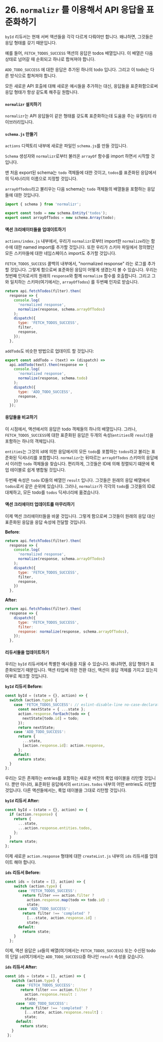 # 26. `normalizr` 를 이용해서 API 응답을 표준화하기

`byId` 리듀서는 현재 서버 액션들을 각각 다르게 다뤄야만 합니다. 왜냐하면, 그것들은 응답 형태를 갖기 때문입니다.

예를 들어, `FETCH_TODOS_SUCCESS` 액션의 응답은 todos 배열입니다. 이 배열은 다음 상태로 넘어갈 때 순회되고 하나로 합쳐져야 합니다.

`ADD_TODO_SUCCESS` 에 대한 응답은 추가된 하나의 todo 입니다. 그리고 이 todo는 다른 방식으로 합쳐져야 합니다.

모든 새로운 API 호출에 대해 새로운 예시들을 추가하는 대신, 응답들을 표준화함으로써 응답 형태가 항상 같도록 해주길 원합니다.

#### `normalizr` 설치하기

`normalizr`는 API 응답들이 같은 형태를 갖도록 표준화하는데 도움을 주는 유틸리티 라이브러리입니다.

#### `schema.js` 만들기

`actions` 디렉토리 내부에 새로운 파일인 `schema.js`를 만들 것입니다.

`Schema` 생성자와 `normalizr`로부터 불러온 `arrayOf` 함수를 import 하면서 시작할 것입니다.

맨 처음 export된 schema는 `todo` 객체들에 대한 것이고, `todos`를 표준화된 응답에서의 딕셔너리의 이름으로 지정할 것입니다.

`arrayOfTodos`라고 불리우는 다음 schema는 `todo` 객체들의 배열들을 포함하는 응답들에 대한 것입니다.

```js
import { schema } from 'normalizr';

export const todo = new schema.Entity('todos');
export const arrayOfTodos = new schema.Array(todo);
```

#### 액션 크리에이터들을 업데이트하기

`actions/index.js` 내부에서, 우리가 `normalizr`로부터 import한 `normalize`라는 함수에 대한 named import를 추가할 것입니다. 또한 우리가 스키마 파일에서 정의했던 모든 스키마들에 대한 네임스페이스 import도 추가할 것입니다.

`FETCH_TODOS_SUCCESS` 콜백의 내부에서, "normalized response" 라는 로그를 추가할 것입니다. 그렇게 함으로써 표준화된 응답이 어떻게 생겼는지 볼 수 있습니다. 우리는 첫번째 인자로서의 원래의 `response`와 함께 `normalize` 함수를 호출합니다. 그리고 그와 일치하는 스키마(여기에서는, `arrayOfTodos`) 를 두번째 인자로 받습니다.

```js
return api.fetchTodos(filter).then(
  response => {
    console.log(
      'normalized response',
      normalize(response, schema.arrayOfTodos)
    );
    dispatch({
      type: 'FETCH_TODOS_SUCCESS',
      filter,
      response,
    });
  },
```

`addTodo`도 비슷한 방법으로 업데이트 할 것입니다:

```js
export const addTodo = (text) => (dispatch) =>
  api.addTodo(text).then(response => {
    console.log(
      'normalized response',
      normalize(response, schema.todo)
    );
    dispatch({
      type: 'ADD_TODO_SUCCESS',
      response,
    })
  });
```

#### 응답들을 비교하기

이 시점에서, 액션에서의 응답은 todo 객체들의 하나의 배열입니다. 그러나, `FETCH_TODOS_SUCCESS`에 대한 표준화된 응답은 두개의 속성(`entities`와 `result`)을 포함하는 하나의 객체입니다.

`entities`는 그것의 id에 의한 응답에서의 모든 `todo`를 포함하는 `todos`라고 불리는 표준화된 딕셔너리를 포함합니다. `normalizr`는 뒤따르는 `arrayOfTodos` 스키마의 응답에서 이러한 `todo` 객체들을 찾습니다. 편리하게, 그것들은 ID에 의해 정렬되기 떄문에 룩업 테이블로 쉽게 병합될 것입니다.

두번째 속성은 `todo` ID들의 배열인 `result` 입니다. 그것들은 원래의 응답 배열에서 `todos`로서 같은 순위에 있습니다. 그러나, `normalizr`가 각각의 `todo`를 그것들의 ID로 대체하고, 모든 todo를 `todos` 딕셔너리에 옮겼습니다.

#### 액션 크리에이터 업데이트를 마무리하기

이제 액션 크리에이터들을 바꿀 것입니다. 그렇게 함으로써 그것들이  원래의 응답 대신 표준화된 응답을 응답 속성에 전달할 것입니다.

**Before**:

```js
return api.fetchTodos(filter).then(
  response => {
    console.log(
      'normalized response',
      normalize(response, schema.arrayOfTodos)
    );
    dispatch({
      type: 'FETCH_TODOS_SUCCESS',
      filter,
      response,
    })
  },
```

**After:**

```js
return api.fetchTodos(filter).then(
  response => {
  	dispatch({
      type: 'FETCH_TODOS_SUCCESS',
      filter:
      response: normalize(response, schema.arrayOfTodos),
    });
  },
```

#### 리듀서들을 업데이트하기

우리는 `byId` 리듀서에서 특별한 예시들을 지울 수 있습니다. 왜냐하면, 응답 형태가 표준화되었기 때문입니다. 액션 타입에 의한 전환 대신, 액션이 응답 객체를 가지고 있는지 여부로 체크할 것입니다.

**`byId` 리듀서 Before:**

```js
const byId = (state = {}, action) => {
  switch (action.type) {
    case 'FETCH_TODOS_SUCCESS': // eslint-disable-line no-case-declarations
      const nextState = { ...state };
      action.response.forEach(todo => {
        nextState[todo.id] = todo;
      });
      return nextState;
    case 'ADD_TODO_SUCCESS':
      return {
        ...state,
        [action.response.id]: action.response,
      };
    default:
      return state;
  }
};
```

우리는 모든 존재하는 entries를 포함하는 새로운 버전의 룩업 테이블을 리턴할 것입니다. 뿐만 아니라, 표준화된 응답에서의 `entities.todos` 내부의 어떤 entries도 리턴할 것입니다. 다른 액션들에서는, 룩업 테이블을 그대로 리턴할 것입니다.

**`byId` 리듀서 After:**

```js
const byId = (state = {}, action) => {
  if (action.response) {
    return {
      ...state,
      ...action.response.entities.todos,
    };
  }
  return state;
};
```

이제 새로운 `action.response` 형태에 대한 `createList.js` 내부의 `ids` 리듀서를 업데이트 해야 합니다.

**`ids` 리듀서 Before:**

```js
const ids = (state = [], action) => {
    switch (action.type) {
      case 'FETCH_TODOS_SUCCESS':
        return filter === action.filter ?
          action.response.map(todo => todo.id) :
          state;
      case 'ADD_TODO_SUCCESS':
        return filter !== 'completed' ?
          [...state, action.response.id] :
          state;
      default:
        return state;
    }
  };
```

이제, 액션 응답은 `id`들의 배열(여기에서는 `FETCH_TODOS_SUCCESS`) 또는 수신된 todo의 단일 `id`(여기에서는 `ADD_TODO_SUCCESS`)중 하나인 `result` 속성을 갖습니다.

**`ids` 리듀서 After:**

```js
const ids = (state = [], action) => {
   switch (action.type) {
     case 'FETCH_TODOS_SUCCESS':
       return filter === action.filter ?
         action.response.result :
         state;
     case 'ADD_TODO_SUCCESS':
       return filter !== 'completed' ?
         [...state, action.response.result] :
         state;
     default:
       return state;
   }
 };
```


